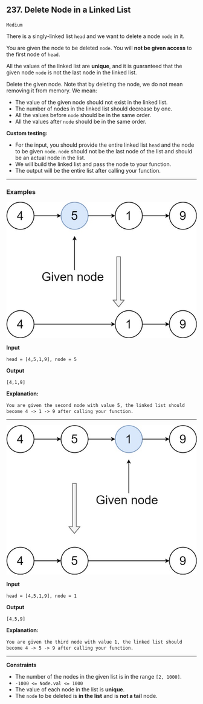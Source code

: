 
## 237. Delete Node in a Linked List

`Medium`

There is a singly-linked list <code>head</code> and we want to delete a node <code>node</code> in it.

You are given the node to be deleted <code>node</code>. You will <strong>not be given access</strong> to the first node of <code>head</code>.

All the values of the linked list are <strong>unique</strong>, and it is guaranteed that the given node <code>node</code> is not the last node in the linked list.

Delete the given node. Note that by deleting the node, we do not mean removing it from memory. We mean:

<ul>
<li>The value of the given node should not exist in the linked list.</li>
<li>The number of nodes in the linked list should decrease by one.</li>
<li>All the values before <code>node</code> should be in the same order.</li>
<li>All the values after <code>node</code> should be in the same order.</li>
</ul>

<strong>Custom testing:</strong>

<ul>
<li>For the input, you should provide the entire linked list <code>head</code> and the node to be given <code>node</code>. <code>node</code> should not be the last node of the list and should be an actual node in the list.</li>
<li>We will build the linked list and pass the node to your function.</li>
<li>The output will be the entire list after calling your function.</li>
</ul>

---

### Examples

![](node1.jpg)

**Input**
```
head = [4,5,1,9], node = 5
```

**Output**
```
[4,1,9]
```

**Explanation:**
```
You are given the second node with value 5, the linked list should become 4 -> 1 -> 9 after calling your function.
```

---

![](node2.jpg)

**Input**
```
head = [4,5,1,9], node = 1
```

**Output**
```
[4,5,9]
```

**Explanation:**
```
You are given the third node with value 1, the linked list should become 4 -> 5 -> 9 after calling your function.
```

---


**Constraints**

<ul>
<li>The number of the nodes in the given list is in the range <code>[2, 1000]</code>.</li>
<li><code>-1000 &lt;= Node.val &lt;= 1000</code></li>
<li>The value of each node in the list is <strong>unique</strong>.</li>
<li>The <code>node</code> to be deleted is <strong>in the list</strong> and is <strong>not a tail</strong> node.</li>
</ul>
